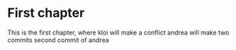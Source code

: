# First chapter
This is the first chapter, where kloi will make a conflict
andrea will make two commits
second commit of andrea
